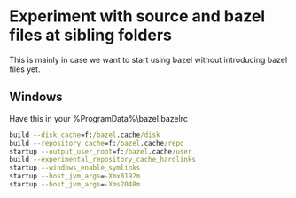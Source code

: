 # Experiment with source and bazel files at sibling folders

This is mainly in case we want to start using bazel without introducing bazel files yet.

## Windows

Have this in your %ProgramData%\bazel.bazelrc

```cmd
build --disk_cache=f:/bazel.cache/disk
build --repository_cache=f:/bazel.cache/repo
startup --output_user_root=f:/bazel.cache/user
build --experimental_repository_cache_hardlinks
startup --windows_enable_symlinks
startup --host_jvm_args=-Xmx8192m
startup --host_jvm_args=-Xms2048m
```
